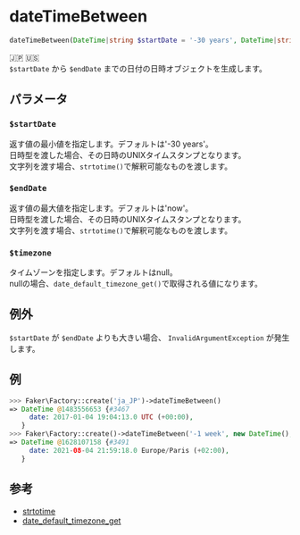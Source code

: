 # dateTimeBetween
```php
dateTimeBetween(DateTime|string $startDate = '-30 years', DateTime|string $endDate = 'now', ?string $timezone = null) :DateTime
```
:jp: :us:  
`$startDate` から `$endDate` までの日付の日時オブジェクトを生成します。

## パラメータ
### `$startDate`
返す値の最小値を指定します。デフォルトは'-30 years'。  
日時型を渡した場合、その日時のUNIXタイムスタンプとなります。  
文字列を渡す場合、`strtotime()`で解釈可能なものを渡します。

### `$endDate`
返す値の最大値を指定します。デフォルトは'now'。  
日時型を渡した場合、その日時のUNIXタイムスタンプとなります。  
文字列を渡す場合、`strtotime()`で解釈可能なものを渡します。

### `$timezone`
タイムゾーンを指定します。デフォルトはnull。  
nullの場合、`date_default_timezone_get()`で取得される値になります。

## 例外
`$startDate` が `$endDate` よりも大きい場合、 `InvalidArgumentException` が発生します。

## 例
```php
>>> Faker\Factory::create('ja_JP')->dateTimeBetween()
=> DateTime @1483556653 {#3467
     date: 2017-01-04 19:04:13.0 UTC (+00:00),
   }
>>> Faker\Factory::create()->dateTimeBetween('-1 week', new DateTime(), 'Europe/Paris')
=> DateTime @1628107158 {#3491
     date: 2021-08-04 21:59:18.0 Europe/Paris (+02:00),
   }
```

## 参考
* [strtotime](https://www.php.net/manual/ja/function.strtotime.php)
* [date_default_timezone_get](https://www.php.net/manual/ja/function.date-default-timezone-get)
